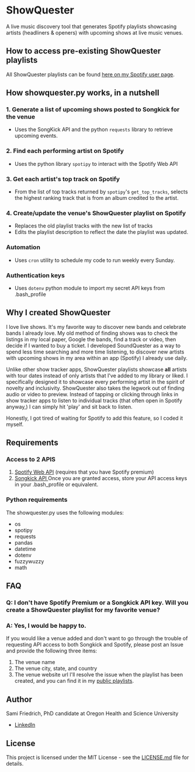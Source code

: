 # ShowQuester
A live music discovery tool that generates Spotify playlists showcasing artists (headliners & openers) with upcoming shows at live music venues.

## How to access pre-existing ShowQuester playlists
All ShowQuester playlists can be found [here on my Spotify user page](https://open.spotify.com/user/1237403078?si=5U16WCC1QliVyfa67_aMEA). 

## How showquester.py works, in a nutshell
### 1. Generate a list of upcoming shows posted to Songkick for the venue
- Uses the SongKick API and the python `requests` library to retrieve upcoming events.
### 2. Find each performing artist on Spotify
- Uses the python library `spotipy` to interact with the Spotify Web API
### 3. Get each artist's top track on Spotify
- From the list of top tracks returned by `spotipy`'s `get_top_tracks`, selects the highest ranking track that is from an album credited to the artist.
### 4. Create/update the venue's ShowQuester playlist on Spotify
- Replaces the old playlist tracks with the new list of tracks
- Edits the playlist description to reflect the date the playlist was updated.
### Automation
- Uses `cron` utility to schedule my code to run weekly every Sunday.
### Authentication keys
- Uses `dotenv` python module to import my secret API keys from .bash_profile

## Why I created ShowQuester 
I love live shows. It's my favorite way to discover new bands and celebrate bands I already love. My old method of finding shows was to check the listings in my local paper, Google the bands, find a track or video, then decide if I wanted to buy a ticket. I developed SoundQuester as a way to spend less time searching and more time listening, to discover new artists with upcoming shows in my area within an app (Spotify) I already use daily.

Unlike other show tracker apps, ShowQuester playlists showcase **all** artists with tour dates instead of only artists that I've added to my library or liked. I specifically designed it to showcase every performing artist in the spirit of novelty and inclusivity. ShowQuester also takes the legwork out of finding audio or video to preview. Instead of tapping or clicking through links in show tracker apps to listen to individual tracks (that often open in Spotify anyway,) I can simply hit 'play' and sit back to listen.

Honestly, I got tired of waiting for Spotify to add this feature, so I coded it myself.

## Requirements
### Access to 2 APIS
1. [Spotify Web API](https://developer.spotify.com/documentation/web-api/) (requires that you have Spotify premium)
2. [Songkick API ](https://www.songkick.com/developer)
Once you are granted access, store your API access keys in your .bash_profile or equivalent.

### Python requirements
The showquester.py uses the following modules:
- os
- spotipy
- requests
- pandas
- datetime
- dotenv
- fuzzywuzzy
- math

## FAQ
### Q: I don't have Spotify Premium or a Songkick API key. Will you create a ShowQuester playlist for my favorite venue?
### A: Yes, I would be happy to.
If you would like a venue added and don't want to go through the trouble of requesting API access to both Songkick and Spotify, please post an Issue and provide the following three items:
1. The venue name
2. The venue city, state, and country
3. The venue website url
I'll resolve the issue when the playlist has been created, and you can find it in my [public playlists](https://open.spotify.com/user/1237403078?si=5U16WCC1QliVyfa67_aMEA).

## Author
Sami Friedrich, PhD candidate at Oregon Health and Science University
- [LinkedIn](https://www.linkedin.com/in/sami-friedrich/)
 
## License
This project is licensed under the MIT License - see the [LICENSE.md](https://github.com/samifriedrich/seq-recovery/blob/master/sequence_recovery.py) file for details.


